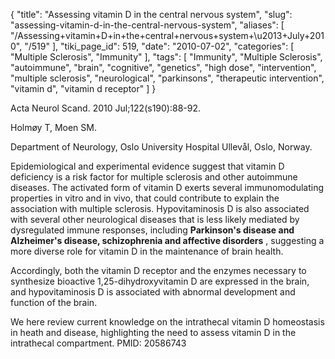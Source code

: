 {
    "title": "Assessing vitamin D in the central nervous system",
    "slug": "assessing-vitamin-d-in-the-central-nervous-system",
    "aliases": [
        "/Assessing+vitamin+D+in+the+central+nervous+system+\u2013+July+2010",
        "/519"
    ],
    "tiki_page_id": 519,
    "date": "2010-07-02",
    "categories": [
        "Multiple Sclerosis",
        "Immunity"
    ],
    "tags": [
        "Immunity",
        "Multiple Sclerosis",
        "autoimmune",
        "brain",
        "cognitive",
        "genetics",
        "high dose",
        "intervention",
        "multiple sclerosis",
        "neurological",
        "parkinsons",
        "therapeutic intervention",
        "vitamin d",
        "vitamin d receptor"
    ]
}


Acta Neurol Scand. 2010 Jul;122(s190):88-92.

Holmøy T, Moen SM.

Department of Neurology, Oslo University Hospital Ullevål, Oslo, Norway.

Epidemiological and experimental evidence suggest that vitamin D deficiency is a risk factor for multiple sclerosis and other autoimmune diseases. The activated form of vitamin D exerts several immunomodulating properties in vitro and in vivo, that could contribute to explain the association with multiple sclerosis. Hypovitaminosis D is also associated with several other neurological diseases that is less likely mediated by dysregulated immune responses, including  **Parkinson's disease and Alzheimer's disease, schizophrenia and affective disorders** , suggesting a more diverse role for vitamin D in the maintenance of brain health. 

Accordingly, both the vitamin D receptor and the enzymes necessary to synthesize bioactive 1,25-dihydroxyvitamin D are expressed in the brain, and hypovitaminosis D is associated with abnormal development and function of the brain. 

We here review current knowledge on the intrathecal vitamin D homeostasis in heath and disease, highlighting the need to assess vitamin D in the intrathecal compartment. PMID: 20586743